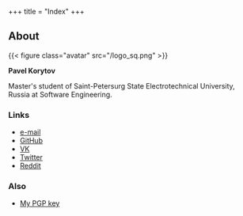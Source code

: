 +++
title = "Index"
+++

## About
{{< figure class="avatar" src="/logo_sq.png" >}}

**Pavel Korytov**

Master's student of Saint-Petersurg State Electrotechnical University, Russia at Software Engineering.

### Links
* [e-mail](mailto:thexcloud@gmail.com)
* [GitHub](https://github.com/SqrtMinusOne)
* [VK](https://vk.com/sqrtminusone)
* [Twitter](https://twitter.com/SqrtMinusTwo)
* [Reddit](https://www.reddit.com/user/XCapitan_1)

### Also
* [My PGP key](/0x914472A1FD6775C166F96EBEED739ADF81C78160.asc)

